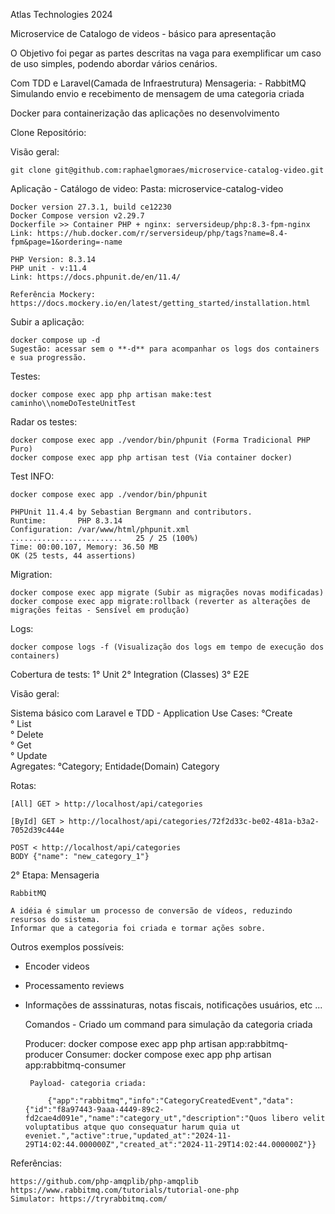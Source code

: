 Atlas Technologies 2024

Microservice de Catalogo de videos - básico para apresentação

O Objetivo foi pegar as partes descritas na vaga para exemplificar um caso de uso simples, podendo abordar vários cenários.

Com TDD e Laravel(Camada de Infraestrutura)
Mensageria: 
    - RabbitMQ Simulando envio e recebimento de mensagem de uma categoria criada

Docker para containerização das aplicações no desenvolvimento

Clone Repositório:

Visão geral:
    
    git clone git@github.com:raphaelgmoraes/microservice-catalog-video.git

Aplicação - Catálogo de video: Pasta: microservice-catalog-video
    
    Docker version 27.3.1, build ce12230
    Docker Compose version v2.29.7
    Dockerfile >> Container PHP + nginx: serversideup/php:8.3-fpm-nginx
    Link: https://hub.docker.com/r/serversideup/php/tags?name=8.4-fpm&page=1&ordering=-name

    PHP Version: 8.3.14
    PHP unit - v:11.4
    Link: https://docs.phpunit.de/en/11.4/

    Referência Mockery:
    https://docs.mockery.io/en/latest/getting_started/installation.html

Subir a aplicação:

    docker compose up -d
    Sugestão: acessar sem o **-d** para acompanhar os logs dos containers e sua progressão.

Testes:

    docker compose exec app php artisan make:test caminho\\nomeDoTesteUnitTest
 
Radar os testes:
    
    docker compose exec app ./vendor/bin/phpunit (Forma Tradicional PHP Puro)
    docker compose exec app php artisan test (Via container docker)

Test INFO:

    docker compose exec app ./vendor/bin/phpunit

    PHPUnit 11.4.4 by Sebastian Bergmann and contributors.
    Runtime:       PHP 8.3.14
    Configuration: /var/www/html/phpunit.xml
    .........................   25 / 25 (100%)
    Time: 00:00.107, Memory: 36.50 MB
    OK (25 tests, 44 assertions)

Migration:
    
    docker compose exec app migrate (Subir as migrações novas modificadas)
    docker compose exec app migrate:rollback (reverter as alterações de migrações feitas - Sensível em produção)

Logs:
    
    docker compose logs -f (Visualização dos logs em tempo de execução dos containers)

Cobertura de tests:
    1° Unit
    2° Integration (Classes)
    3° E2E

Visão geral:

Sistema básico com Laravel e TDD
    - Application
        Use Cases:
            °Create   
            ° List   
            ° Delete   
            ° Get   
            ° Update   
        Agregates:
            °Category;
Entidade(Domain)
    Category
    
    
Rotas:

    [All] GET > http://localhost/api/categories

    [ById] GET > http://localhost/api/categories/72f2d33c-be02-481a-b3a2-7052d39c444e

    POST < http://localhost/api/categories
    BODY {"name": "new_category_1"}

2° Etapa: Mensageria

    RabbitMQ

    A idéia é simular um processo de conversão de vídeos, reduzindo resursos do sistema.
    Informar que a categoria foi criada e tormar ações sobre.

Outros exemplos possíveis: 
 - Encoder videos
 - Processamento reviews
 - Informações de asssinaturas, notas fiscais, notificações usuários, etc ...

    
    Comandos - Criado um command para simulação da categoria criada 

    Producer: docker compose exec app php artisan app:rabbitmq-producer
    Consumer: docker compose exec app php artisan app:rabbitmq-consumer

        Payload- categoria criada:

            {"app":"rabbitmq","info":"CategoryCreatedEvent","data":{"id":"f8a97443-9aaa-4449-89c2-fd2cae4d091e","name":"category_ut","description":"Quos libero velit voluptatibus atque quo consequatur harum quia ut eveniet.","active":true,"updated_at":"2024-11-29T14:02:44.000000Z","created_at":"2024-11-29T14:02:44.000000Z"}}

Referências:
    
    https://github.com/php-amqplib/php-amqplib
    https://www.rabbitmq.com/tutorials/tutorial-one-php
    Simulator: https://tryrabbitmq.com/
